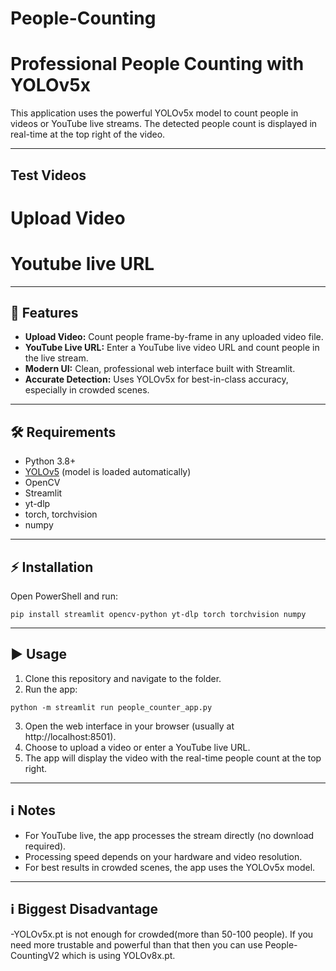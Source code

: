 # People-Counting

# Professional People Counting with YOLOv5x

This application uses the powerful YOLOv5x model to count people in videos or YouTube live streams. The detected people count is displayed in real-time at the top right of the video.

---

## Test Videos
# Upload Video


# Youtube live URL


---

## 🚀 Features
- **Upload Video:** Count people frame-by-frame in any uploaded video file.
- **YouTube Live URL:** Enter a YouTube live video URL and count people in the live stream.
- **Modern UI:** Clean, professional web interface built with Streamlit.
- **Accurate Detection:** Uses YOLOv5x for best-in-class accuracy, especially in crowded scenes.

---

## 🛠️ Requirements
- Python 3.8+
- [YOLOv5](https://github.com/ultralytics/yolov5) (model is loaded automatically)
- OpenCV
- Streamlit
- yt-dlp
- torch, torchvision
- numpy

---

## ⚡ Installation

Open PowerShell and run:

```
pip install streamlit opencv-python yt-dlp torch torchvision numpy
```

---

## ▶️ Usage

1. Clone this repository and navigate to the folder.
2. Run the app:

```
python -m streamlit run people_counter_app.py
```

3. Open the web interface in your browser (usually at http://localhost:8501).
4. Choose to upload a video or enter a YouTube live URL.
5. The app will display the video with the real-time people count at the top right.

---

## ℹ️ Notes
- For YouTube live, the app processes the stream directly (no download required).
- Processing speed depends on your hardware and video resolution.
- For best results in crowded scenes, the app uses the YOLOv5x model.

---

## ℹ️ Biggest Disadvantage
-YOLOv5x.pt is not enough for crowded(more than 50-100 people). If you need more trustable and powerful than that then you can use People-CountingV2 which is using YOLOv8x.pt.
